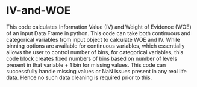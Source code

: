 # IV-and-WOE
This code calculates Information Value (IV) and Weight of Evidence (WOE) of an input Data Frame in python. This code can take both continuous and categorical variables from input object to calculate WOE and IV. While binning options are available for continuous variables, which essentially allows the user to control number of bins, for categorical variables, this code block creates fixed numbers of bins based on number of levels present in that variable + 1 bin for missing values. This code can successfully handle missing values or NaN issues present in any real life data. Hence no such data cleaning is required prior to this.
